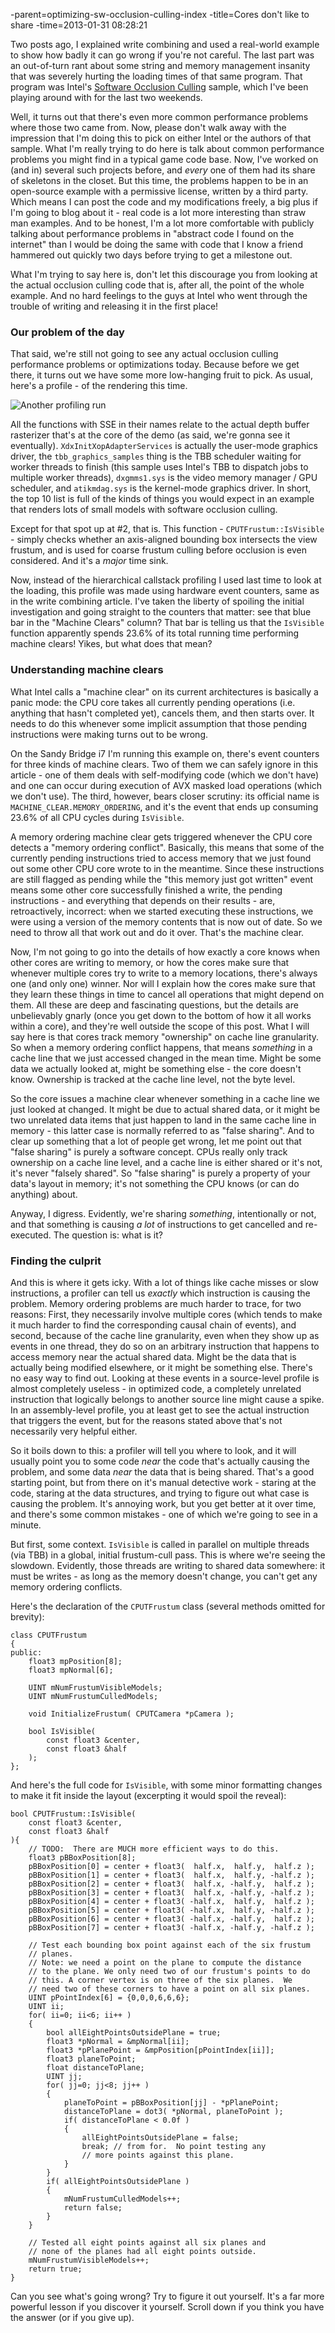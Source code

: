 -parent=optimizing-sw-occlusion-culling-index
-title=Cores don't like to share
-time=2013-01-31 08:28:21

Two posts ago, I explained write combining and used a real\-world example to show how badly it can go wrong if you're not careful. The last part was an out\-of\-turn rant about some string and memory management insanity that was severely hurting the loading times of that same program. That program was Intel's [Software Occlusion Culling](http://software.intel.com/en-us/vcsource/samples/software-occlusion-culling) sample, which I've been playing around with for the last two weekends.

Well, it turns out that there's even more common performance problems where those two came from. Now, please don't walk away with the impression that I'm doing this to pick on either Intel or the authors of that sample. What I'm really trying to do here is talk about common performance problems you might find in a typical game code base. Now, I've worked on \(and in\) several such projects before, and *every* one of them had its share of skeletons in the closet. But this time, the problems happen to be in an open\-source example with a permissive license, written by a third party. Which means I can post the code and my modifications freely, a big plus if I'm going to blog about it \- real code is a lot more interesting than straw man examples. And to be honest, I'm a lot more comfortable with publicly talking about performance problems in "abstract code I found on the internet" than I would be doing the same with code that I know a friend hammered out quickly two days before trying to get a milestone out.

What I'm trying to say here is, don't let this discourage you from looking at the actual occlusion culling code that is, after all, the point of the whole example. And no hard feelings to the guys at Intel who went through the trouble of writing and releasing it in the first place!

### Our problem of the day

That said, we're still not going to see any actual occlusion culling performance problems or optimizations today. Because before we get there, it turns out we have some more low\-hanging fruit to pick. As usual, here's a profile \- of the rendering this time.

![Another profiling run](wpmedia/hotspots_frustum.png)

All the functions with SSE in their names relate to the actual depth buffer rasterizer that's at the core of the demo \(as said, we're gonna see it eventually\). `XdxInitXopAdapterServices` is actually the user\-mode graphics driver, the `tbb_graphics_samples` thing is the TBB scheduler waiting for worker threads to finish \(this sample uses Intel's TBB to dispatch jobs to multiple worker threads\), `dxgmms1.sys` is the video memory manager / GPU scheduler, and `atikmdag.sys` is the kernel\-mode graphics driver. In short, the top 10 list is full of the kinds of things you would expect in an example that renders lots of small models with software occlusion culling.

Except for that spot up at \#2, that is. This function \- `CPUTFrustum::IsVisible` \- simply checks whether an axis\-aligned bounding box intersects the view frustum, and is used for coarse frustum culling before occlusion is even considered. And it's a *major* time sink.

Now, instead of the hierarchical callstack profiling I used last time to look at the loading, this profile was made using hardware event counters, same as in the write combining article. I've taken the liberty of spoiling the initial investigation and going straight to the counters that matter: see that blue bar in the "Machine Clears" column? That bar is telling us that the `IsVisible` function apparently spends 23.6% of its total running time performing machine clears! Yikes, but what does that mean?

### Understanding machine clears

What Intel calls a "machine clear" on its current architectures is basically a panic mode: the CPU core takes all currently pending operations \(i.e. anything that hasn't completed yet\), cancels them, and then starts over. It needs to do this whenever some implicit assumption that those pending instructions were making turns out to be wrong.

On the Sandy Bridge i7 I'm running this example on, there's event counters for three kinds of machine clears. Two of them we can safely ignore in this article \- one of them deals with self\-modifying code \(which we don't have\) and one can occur during execution of AVX masked load operations \(which we don't use\). The third, however, bears closer scrutiny: its official name is `MACHINE_CLEAR.MEMORY_ORDERING`, and it's the event that ends up consuming 23.6% of all CPU cycles during `IsVisible`.

A memory ordering machine clear gets triggered whenever the CPU core detects a "memory ordering conflict". Basically, this means that some of the currently pending instructions tried to access memory that we just found out some other CPU core wrote to in the meantime. Since these instructions are still flagged as pending while the "this memory just got written" event means some other core successfully finished a write, the pending instructions \- and everything that depends on their results \- are, retroactively, incorrect: when we started executing these instructions, we were using a version of the memory contents that is now out of date. So we need to throw all that work out and do it over. That's the machine clear.

Now, I'm not going to go into the details of how exactly a core knows when other cores are writing to memory, or how the cores make sure that whenever multiple cores try to write to a memory locations, there's always one \(and only one\) winner. Nor will I explain how the cores make sure that they learn these things in time to cancel all operations that might depend on them. All these are deep and fascinating questions, but the details are unbelievably gnarly \(once you get down to the bottom of how it all works within a core\), and they're well outside the scope of this post. What I will say here is that cores track memory "ownership" on cache line granularity. So when a memory ordering conflict happens, that means *something* in a cache line that we just accessed changed in the mean time. Might be some data we actually looked at, might be something else \- the core doesn't know. Ownership is tracked at the cache line level, not the byte level.

So the core issues a machine clear whenever something in a cache line we just looked at changed. It might be due to actual shared data, or it might be two unrelated data items that just happen to land in the same cache line in memory \- this latter case is normally referred to as "false sharing". And to clear up something that a lot of people get wrong, let me point out that "false sharing" is purely a software concept. CPUs really only track ownership on a cache line level, and a cache line is either shared or it's not, it's never "falsely shared". So "false sharing" is purely a property of your data's layout in memory; it's not something the CPU knows \(or can do anything\) about.

Anyway, I digress. Evidently, we're sharing *something*, intentionally or not, and that something is causing *a lot* of instructions to get cancelled and re\-executed. The question is: what is it?

### Finding the culprit

And this is where it gets icky. With a lot of things like cache misses or slow instructions, a profiler can tell us *exactly* which instruction is causing the problem. Memory ordering problems are much harder to trace, for two reasons: First, they necessarily involve multiple cores \(which tends to make it much harder to find the corresponding causal chain of events\), and second, because of the cache line granularity, even when they show up as events in one thread, they do so on an arbitrary instruction that happens to access memory near the actual shared data. Might be the data that is actually being modified elsewhere, or it might be something else. There's no easy way to find out. Looking at these events in a source\-level profile is almost completely useless \- in optimized code, a completely unrelated instruction that logically belongs to another source line might cause a spike. In an assembly\-level profile, you at least get to see the actual instruction that triggers the event, but for the reasons stated above that's not necessarily very helpful either.

So it boils down to this: a profiler will tell you where to look, and it will usually point you to some code *near* the code that's actually causing the problem, and some data *near* the data that is being shared. That's a good starting point, but from there on it's manual detective work \- staring at the code, staring at the data structures, and trying to figure out what case is causing the problem. It's annoying work, but you get better at it over time, and there's some common mistakes \- one of which we're going to see in a minute.

But first, some context. `IsVisible` is called in parallel on multiple threads \(via TBB\) in a global, initial frustum\-cull pass. This is where we're seeing the slowdown. Evidently, those threads are writing to shared data somewhere: it must be writes \- as long as the memory doesn't change, you can't get any memory ordering conflicts.

Here's the declaration of the `CPUTFrustum` class \(several methods omitted for brevity\):

```
class CPUTFrustum
{
public:
    float3 mpPosition[8];
    float3 mpNormal[6];

    UINT mNumFrustumVisibleModels;
    UINT mNumFrustumCulledModels;

    void InitializeFrustum( CPUTCamera *pCamera );

    bool IsVisible(
        const float3 &center,
        const float3 &half
    );
};
```

And here's the full code for `IsVisible`, with some minor formatting changes to make it fit inside the layout \(excerpting it would spoil the reveal\):

```
bool CPUTFrustum::IsVisible(
    const float3 &center,
    const float3 &half
){
    // TODO:  There are MUCH more efficient ways to do this.
    float3 pBBoxPosition[8];
    pBBoxPosition[0] = center + float3(  half.x,  half.y,  half.z );
    pBBoxPosition[1] = center + float3(  half.x,  half.y, -half.z );
    pBBoxPosition[2] = center + float3(  half.x, -half.y,  half.z );
    pBBoxPosition[3] = center + float3(  half.x, -half.y, -half.z );
    pBBoxPosition[4] = center + float3( -half.x,  half.y,  half.z );
    pBBoxPosition[5] = center + float3( -half.x,  half.y, -half.z );
    pBBoxPosition[6] = center + float3( -half.x, -half.y,  half.z );
    pBBoxPosition[7] = center + float3( -half.x, -half.y, -half.z );

    // Test each bounding box point against each of the six frustum
    // planes.
    // Note: we need a point on the plane to compute the distance
    // to the plane. We only need two of our frustum's points to do
    // this. A corner vertex is on three of the six planes.  We
    // need two of these corners to have a point on all six planes.
    UINT pPointIndex[6] = {0,0,0,6,6,6};
    UINT ii;
    for( ii=0; ii<6; ii++ )
    {
        bool allEightPointsOutsidePlane = true;
        float3 *pNormal = &mpNormal[ii];
        float3 *pPlanePoint = &mpPosition[pPointIndex[ii]];
        float3 planeToPoint;
        float distanceToPlane;
        UINT jj;
        for( jj=0; jj<8; jj++ )
        {
            planeToPoint = pBBoxPosition[jj] - *pPlanePoint;
            distanceToPlane = dot3( *pNormal, planeToPoint );
            if( distanceToPlane < 0.0f )
            {
                allEightPointsOutsidePlane = false;
                break; // from for.  No point testing any
                // more points against this plane.
            }
        }
        if( allEightPointsOutsidePlane )
        {
            mNumFrustumCulledModels++;
            return false;
        }
    }

    // Tested all eight points against all six planes and
    // none of the planes had all eight points outside.
    mNumFrustumVisibleModels++;
    return true;
}
```

Can you see what's going wrong? Try to figure it out yourself. It's a far more powerful lesson if you discover it yourself. Scroll down if you think you have the answer \(or if you give up\).

<div style="height:90em;"> </div>

### The reveal

As I mentioned, what it takes for memory ordering conflicts to occur is writes. The function arguments are const, and `mpPosition` and `mpNormal` aren't modified either. Local variables are either in registers or on the stack; either way, they're far enough away between different threads not to conflict. Which only leaves two variables: `mNumFrustumCulledModels` and `mNumFrustumVisibleModels`. And indeed, both of these global \(debugging\) counters get stored per instance. All threads happen to use the same instance of `CPUTFrustum`, so the write locations are shared, and we have our culprit. Now, in a multithreaded scenario, these counters aren't going to produce the right values anyway, because the normal C\+\+ increments aren't an atomic operation. As I mentioned before, these counters are only there for debugging \(or at least nothing else in the code looks at them\), so we might as well just remove the two increments altogether.

So how much does it help to get rid of two meager increments?

![Frustum culling, conflict-free](wpmedia/hotspots_frustum_fixed.png)

Again, the two runs have somewhat different lengths \(because I manually start/stop them after loading is over\), so we can't compare the cycle counts directly, but we can compare the ratios. `CPUTFrustum::IsVisible` used to take about 60% as much time as our \#1 function, and was in the \#2 spot. Now it's at position 5 in the top ten and takes about 32% as much time as our main workhorse function. In other words, removing these two increments just about doubled our performance \- and that's in a function that does a fair amount of other work. It can be even more drastic in shorter functions.

Just like we saw with write combining, this kind of mistake is easy to make, hard to track down and can cause serious performance and scalability issues. Everyone I know that has seriously used threads has fallen into this trap at least once \- take it as a rite of passage.

Anyway, the function is now running smoothly, not hitting any major stalls and in fact completely bound by backend execution time \- that is, the expensive part of that function is now the actual computational work. As the TODO comment mentions, there's better ways to solve this problem. I'm not gonna go into it here, because as it turns out, I already wrote a post about efficient ways to solve this problem using SIMD instructions [a bit more than two years ago](*view-frustum-culling) \- using Cell SPE intrinsics, not SSE intrinsics, but the idea remains the same.

I won't bother walking through the code here \- it's all [on GitHub](https://github.com/rygorous/intel_occlusion_cull/blob/dev/SoftwareOcclusionCulling/CPUT/CPUT/CPUTFrustum.cpp) if you want to check it out. But suffice to say that, with the sharing bottleneck gone, `IsVisible` can be made *much* faster indeed. In the final profile I took \(using the SSE\), it shows up at spot number 19 in the top twenty.

### Two steps forward, one step back

All is not well however, because the method `AABBoxRasterizerSSEMT::IsInsideViewFrustum`, which you can \(barely\) see in some of the earlier profiles, suddenly got a lot slower in relation:

![And the bottleneck has moved](wpmedia/hotspots_isinside_slower.png)

Again, I'm not going to dig into it here now deeply, but it turns out that the this is the function that calls `IsVisible`. No, it's not what you might be thinking \- `IsVisible` didn't get inlined or anything like that. In fact, its code looks exactly like it did before. And more to the point, the problem actually isn't in `AABBoxRasterizerSSEMT::IsInsideViewFrustum`, it's inside the function `TransformedAABBoxSSE::IsInsideViewFrustum`, which it calls, and which does get inlined into `AABBoxRasterizerSSEMT::IsInsideViewFrustum`:

```
void TransformedAABBoxSSE::IsInsideViewFrustum(CPUTCamera *pCamera)
{
    float3 mBBCenterWS;
    float3 mBBHalfWS;
    mpCPUTModel->GetBoundsWorldSpace(&mBBCenterWS, &mBBHalfWS);
    mInsideViewFrustum = pCamera->mFrustum.IsVisible(mBBCenterWS,
        mBBHalfWS);
}
```

No smoking guns here either \- a getter call to retrieve the bounding box center and half\-extents, followed by the call to `IsVisible`. And no, none of the involved code changed substantially, and there's nothing weird going on in `GetBoundsWorldSpace`. It's not a virtual call, and it gets properly inlined. All it does is copy the 6 floats from `mpCPUTModel` to the stack.

What we do have in this method, however, is lots of L3 cache misses \(or Last\-Level Cache misses / LLC misses, as Intel likes to call them\) during this copying. Now, the code doesn't have any more cache misses now than it did before I added some SSE code to `IsVisible`. But it generates them a lot faster than it used to. Before, some of the long\-taking memory fetches overlapped with the slower execution of the visibility test for an earlier box. Now, we're going through instructions fast enough for the code to starve waiting for the bounding boxes to arrive.

That's how it is dealing with Out\-of\-Order cores: They're really quite good at making the best of a bad situation. Which also means that often, fixing a performance problem just immediately moves the bottleneck somewhere else, without any substantial speed\-up. It often takes several attempts to tackle the various bottlenecks one by one until, finally, you get to cut the Gordian Knot. And to get this one faster, we'll have to improve our cache usage. Which is a topic for another post. Until next time!
